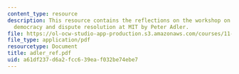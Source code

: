 ```yaml
---
content_type: resource
description: This resource contains the reflections on the workshop on deliberative
  democracy and dispute resolution at MIT by Peter Adler.
file: https://ol-ocw-studio-app-production.s3.amazonaws.com/courses/11-969-workshop-on-deliberative-democracy-and-dispute-resolution-summer-2005/a61df237d6a2fcc639eaf032be74ebe7_adler_ref.pdf
file_type: application/pdf
resourcetype: Document
title: adler_ref.pdf
uid: a61df237-d6a2-fcc6-39ea-f032be74ebe7
---
```

